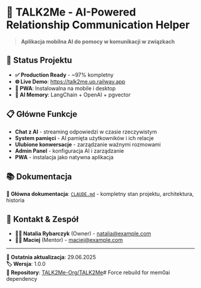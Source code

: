 # 💬 TALK2Me - AI-Powered Relationship Communication Helper

> **Aplikacja mobilna AI do pomocy w komunikacji w związkach**

## 🚀 Status Projektu
- **✅ Production Ready** - ~97% kompletny
- **🌐 Live Demo**: https://talk2me.up.railway.app
- **📱 PWA**: Instalowalna na mobile i desktop
- **🧠 AI Memory**: LangChain + OpenAI + pgvector

## 📋 Główne Funkcje
- **Chat z AI** - streaming odpowiedzi w czasie rzeczywistym
- **System pamięci** - AI pamięta użytkowników i ich relacje
- **Ulubione konwersacje** - zarządzanie ważnymi rozmowami
- **Admin Panel** - konfiguracja AI i zarządzanie
- **PWA** - instalacja jako natywna aplikacja

## 📚 Dokumentacja
**📄 Główna dokumentacja**: [`CLAUDE.md`](./CLAUDE.md) - kompletny stan projektu, architektura, historia

## 👥 Kontakt & Zespół
- **👩‍💼 Natalia Rybarczyk** (Owner) - natalia@example.com
- **👨‍🏫 Maciej** (Mentor) - maciej@example.com

---

**📅 Ostatnia aktualizacja**: 29.06.2025  
**🏷️ Wersja**: 1.0.0  
**🌟 Repository**: [TALK2Me-Org/TALK2Me](https://github.com/TALK2Me-Org/TALK2Me)# Force rebuild for mem0ai dependency
